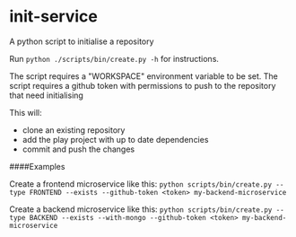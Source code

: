 
# init-service

A python script to initialise a repository

Run `python ./scripts/bin/create.py -h` for instructions.

The script requires a "WORKSPACE" environment variable to be set.
The script requires a github token with permissions to push to the repository that need initialising

This will:
- clone an existing repository
- add the play project with up to date dependencies
- commit and push the changes

####Examples

Create a frontend microservice like this:
```python scripts/bin/create.py --type FRONTEND --exists --github-token <token> my-backend-microservice```

Create a backend microservice like this:
```python scripts/bin/create.py --type BACKEND --exists --with-mongo --github-token <token> my-backend-microservice```